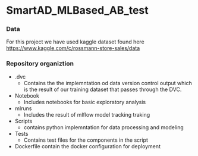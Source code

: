 # SmartAD_MLBased_AB_test


### Data 
For this project we have used kaggle dataset found here https://www.kaggle.com/c/rossmann-store-sales/data


### Repository organiztion 
- .dvc 
    - Contains the  the implemntation od data version control output which is the result of our training dataset that passes through the DVC.
- Notebook 
    - Includes notebooks for basic exploratory analysis 
- mlruns
    - Includes the result of mlflow model tracking traking
- Scripts
    - contains python implemntation for data processing and modeling
- Tests
    - Contains test files for the components in the script 
- Dockerfile contain the docker configuration for  deployment




